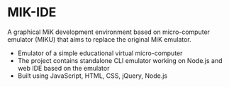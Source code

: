# MIK-IDE
A graphical MiK development environment based on micro-computer emulator (MIKU) that aims to replace the original MiK emulator.
* Emulator of a simple educational virtual micro-computer
* The project contains standalone CLI emulator working on Node.js and 
web IDE based on the emulator
* Built using JavaScript, HTML, CSS, jQuery, Node.js
